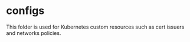 # configs

This folder is used for Kubernetes custom resources such as cert issuers and networks policies.
